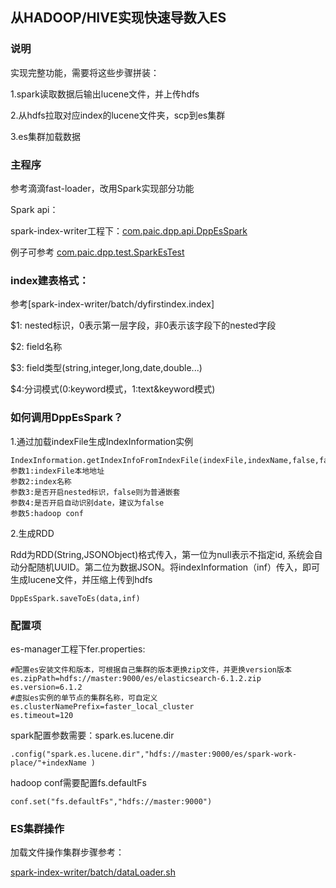 ## 从HADOOP/HIVE实现快速导数入ES

### 说明

实现完整功能，需要将这些步骤拼装：

1.spark读取数据后输出lucene文件，并上传hdfs

2.从hdfs拉取对应index的lucene文件夹，scp到es集群

3.es集群加载数据



### 主程序

参考滴滴fast-loader，改用Spark实现部分功能

Spark api：

spark-index-writer工程下：[com.paic.dpp.api.DppEsSpark](https://github.com/Dengyu123/fast-es-rdd/blob/master/faster-es-rdd/spark-index-writer/src/main/scala/com/paic/dpp/api/DppEsSpark.scala)

例子可参考
[com.paic.dpp.test.SparkEsTest](https://github.com/Dengyu123/fast-es-rdd/blob/master/faster-es-rdd/spark-index-writer/src/main/scala/com/paic/dpp/test/SparkEsTest.scala)


### index建表格式：

参考[spark-index-writer/batch/dyfirstindex.index]

$1: nested标识，0表示第一层字段，非0表示该字段下的nested字段

$2: field名称

$3: field类型(string,integer,long,date,double...)

$4:分词模式(0:keyword模式，1:text&keyword模式)



### 如何调用DppEsSpark？

1.通过加载indexFile生成IndexInformation实例

```
IndexInformation.getIndexInfoFromIndexFile(indexFile,indexName,false,false,conf)
参数1:indexFile本地地址
参数2:index名称
参数3:是否开启nested标识，false则为普通嵌套
参数4:是否开启自动识别date，建议为false
参数5:hadoop conf
```

2.生成RDD

Rdd为RDD(String,JSONObject)格式传入，第一位为null表示不指定id, 系统会自动分配随机UUID。第二位为数据JSON。将indexInformation（inf）传入，即可生成lucene文件，并压缩上传到hdfs

```
DppEsSpark.saveToEs(data,inf)
```



### 配置项

es-manager工程下fer.properties:

```properties
#配置es安装文件和版本，可根据自己集群的版本更换zip文件，并更换version版本
es.zipPath=hdfs://master:9000/es/elasticsearch-6.1.2.zip  
es.version=6.1.2
#虚拟es实例的单节点的集群名称，可自定义
es.clusterNamePrefix=faster_local_cluster
es.timeout=120
```

spark配置参数需要：spark.es.lucene.dir

```
.config("spark.es.lucene.dir","hdfs://master:9000/es/spark-work-place/"+indexName )
```

hadoop conf需要配置fs.defaultFs

```
conf.set("fs.defaultFs","hdfs://master:9000")
```

### ES集群操作

加载文件操作集群步骤参考：

[spark-index-writer/batch/dataLoader.sh](https://github.com/Dengyu123/fast-es-rdd/blob/master/faster-es-rdd/spark-index-writer/batch/dataLoader.sh)



